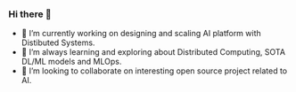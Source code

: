 ### Hi there 👋

<!--
**ravichoudhary33/ravichoudhary33** is a ✨ _special_ ✨ repository because its `README.md` (this file) appears on your GitHub profile.

Here are some ideas to get you started:

- 🔭 I’m currently working on ...
- 🌱 I’m currently learning ...
- 👯 I’m looking to collaborate on ...
- 🤔 I’m looking for help with ...
- 💬 Ask me about ...
- 📫 How to reach me: ...
- 😄 Pronouns: ...
- ⚡ Fun fact: ...
-->

- 🔭 I’m currently working on designing and scaling AI platform with Distibuted Systems. 
- 🌱 I’m always learning and exploring about Distributed Computing, SOTA DL/ML models and MLOps.
- 👯 I’m looking to collaborate on interesting open source project related to AI.
